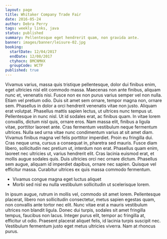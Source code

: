 ```yaml
---
layout: page
title: Whitaker Company Trade Fair
date: 2016-05-24
author: Debra Perry
tags: weekly links, java
status: published
summary: Pellentesque eget hendrerit quam, non gravida ante.
banner: images/banner/leisure-02.jpg
booking:
  startDate: 12/04/2017
  endDate: 12/08/2017
  ctyhocn: BMCNMHX
  groupCode: WCTF
published: true
---
```

Vivamus varius, massa quis tristique pellentesque, dolor dui finibus enim, eget ultricies nisl elit commodo massa. Maecenas non ante finibus, aliquam nunc et, venenatis nisi. Fusce non ex non purus varius semper vel non nulla. Etiam vel pretium odio. Duis sit amet sem ornare, tempor magna non, ornare sem. Phasellus in dolor a orci hendrerit venenatis vitae non justo. Aliquam erat volutpat. Phasellus mattis sapien lectus, ut ultrices nunc tempus ut. Pellentesque in nunc nisl. Ut id sodales erat, ac finibus quam. In vitae lorem convallis, dictum nisl quis, ornare eros. Nam massa elit, finibus a ligula vitae, porttitor laoreet ante. Cras fermentum vestibulum neque fermentum ultrices. Nulla sed urna vitae nunc condimentum varius at sit amet diam.
Vivamus finibus magna vel felis porttitor imperdiet. Proin eu fringilla dui. Cras neque urna, cursus a consequat in, pharetra sed mauris. Fusce diam libero, sollicitudin nec pretium ut, interdum non erat. Phasellus quam enim, laoreet nec ultricies ut, varius hendrerit elit. Cras lacinia euismod erat, et mollis augue sodales quis. Duis ultricies orci nec ornare dictum. Phasellus sem augue, aliquam id imperdiet dapibus, ornare nec sapien. Quisque vel efficitur massa. Curabitur ultrices ex quis massa commodo fermentum.

* Vivamus congue magna eget luctus aliquet
* Morbi sed nisl eu nulla vestibulum sollicitudin ut scelerisque lorem.

In ipsum augue, rutrum in mollis vel, commodo sit amet lorem. Pellentesque placerat, libero non sollicitudin consectetur, metus sapien egestas quam, non convallis ante tortor nec elit. Nunc vitae erat a mauris vestibulum ultrices non blandit ligula. Donec dui turpis, sodales sit amet fringilla tempus, faucibus non lacus. Integer purus elit, tempor ac fringilla at, efficitur ut odio. Praesent placerat aliquet felis, id lacinia turpis suscipit nec. Vestibulum fermentum justo eget metus ultricies viverra. Nam at rhoncus purus.
